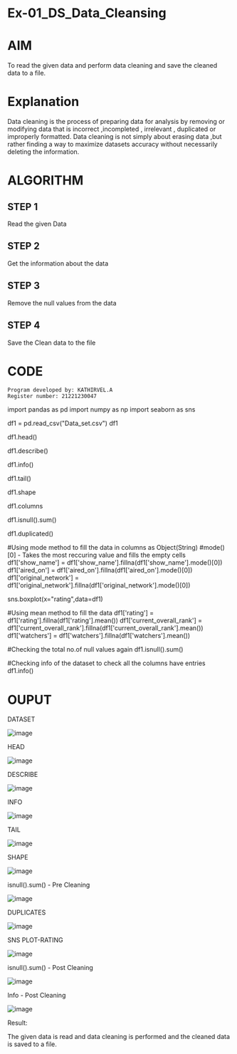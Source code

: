 # Ex-01_DS_Data_Cleansing
# AIM
To read the given data and perform data cleaning and save the cleaned data to a file.

# Explanation
Data cleaning is the process of preparing data for analysis by removing or modifying data that is incorrect ,incompleted , irrelevant , duplicated or improperly formatted. Data cleaning is not simply about erasing data ,but rather finding a way to maximize datasets accuracy without necessarily deleting the information.

# ALGORITHM
## STEP 1
Read the given Data

## STEP 2
Get the information about the data

## STEP 3
Remove the null values from the data

## STEP 4
Save the Clean data to the file

# CODE
~~~
Program developed by: KATHIRVEL.A
Register number: 21221230047

~~~



import pandas as pd
import numpy as np
import seaborn as sns

df1 = pd.read_csv("Data_set.csv")
df1

df1.head()

df1.describe()

df1.info()

df1.tail()

df1.shape

df1.columns

df1.isnull().sum()

df1.duplicated()

#Using mode method to fill the data in columns as Object(String)
#mode()[0] - Takes the most reccuring value and fills the empty cells
df1['show_name'] = df1['show_name'].fillna(df1['show_name'].mode()[0])
df1['aired_on'] = df1['aired_on'].fillna(df1['aired_on'].mode()[0])
df1['original_network'] = df1['original_network'].fillna(df1['original_network'].mode()[0])

sns.boxplot(x="rating",data=df1)

#Using mean method to fill the data
df1['rating'] = df1['rating'].fillna(df1['rating'].mean())
df1['current_overall_rank'] = df1['current_overall_rank'].fillna(df1['current_overall_rank'].mean())
df1['watchers'] = df1['watchers'].fillna(df1['watchers'].mean())

#Checking the total no.of null values again
df1.isnull().sum()

#Checking info of the dataset to check all the columns have entries
df1.info()

# OUPUT

DATASET

![image](https://user-images.githubusercontent.com/94911373/190093436-90ce2dd8-b716-447b-9f60-71c5b49b15e1.png)



HEAD

![image](https://user-images.githubusercontent.com/94911373/190093548-9cea2d46-8eed-4b2f-a632-01c33334a71e.png)



DESCRIBE


![image](https://user-images.githubusercontent.com/94911373/190093661-0a93223a-3163-46d9-b214-9b5c0d4634de.png)



INFO

![image](https://user-images.githubusercontent.com/94911373/190093764-08db755d-b857-491d-a08a-63e9afb3a5b3.png)



TAIL


![image](https://user-images.githubusercontent.com/94911373/190093889-03f09456-685d-4c35-8a90-41e65782b9c3.png)



SHAPE

![image](https://user-images.githubusercontent.com/94911373/190093982-783753dc-2beb-4e5b-837c-893b427966c7.png)


isnull().sum() - Pre Cleaning


![image](https://user-images.githubusercontent.com/94911373/190094333-2063c657-97e2-45ec-9e41-dfd1cd842005.png)


DUPLICATES

![image](https://user-images.githubusercontent.com/94911373/190094425-5691ac99-eea5-4e5c-b0ef-1535542de8ca.png)


SNS PLOT-RATING



![image](https://user-images.githubusercontent.com/94911373/190095258-579be0ad-b99d-4159-a5ce-20336b123363.png)



isnull().sum() - Post Cleaning


![image](https://user-images.githubusercontent.com/94911373/190095341-2dcde588-859b-4a4c-823b-fec18dc059ee.png)



Info - Post Cleaning

![image](https://user-images.githubusercontent.com/94911373/190095444-26b55e49-de54-4dde-9285-325eaabcac36.png)


Result:

The given data is read and data cleaning is performed and the cleaned data is saved to a file.



